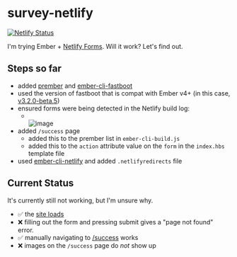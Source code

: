 # survey-netlify

[![Netlify Status](https://api.netlify.com/api/v1/badges/d187dc95-8608-436a-a4c0-0cdc0edbe671/deploy-status)](https://app.netlify.com/sites/ember-test-survey/deploys)

I'm trying Ember + [Netlify Forms](https://docs.netlify.com/forms/setup/). Will it work? Let's find out.

## Steps so far

- added [prember](https://github.com/ef4/prember) and [ember-cli-fastboot](https://github.com/ember-fastboot/ember-cli-fastboot)
- used the version of fastboot that is compat with Ember v4+ (in this case, [v3.2.0-beta.5](https://github.com/ember-fastboot/ember-cli-fastboot/releases/tag/v3.2.0-beta.5))
- ensured forms were being detected in the Netlify build log: 
  - <br>![image](https://user-images.githubusercontent.com/4587451/152862713-712ddb5b-cbe8-4bc3-a2b9-85efea0bc6c5.png)
- added `/success` page 
  - added this to the prember list in `ember-cli-build.js` 
  - added this to the `action` attribute value on the `form` in the `index.hbs` template file
- used [ember-cli-netlify](https://github.com/shipshapecode/ember-cli-netlify) and added `.netlifyredirects` file

## Current Status

It's currently still not working, but I'm unsure why.

- ✅ the [site loads](https://ember-test-survey.netlify.app/)
- ❌ filling out the form and pressing submit gives a "page not found" error.
- ✅ manually navigating to [/success](https://ember-test-survey.netlify.app/success/) works
- ❌ images on the `/success` page do _not_ show up
